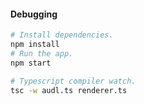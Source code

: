 #### Debugging

```bash
# Install dependencies.
npm install
# Run the app.
npm start

# Typescript compiler watch.
tsc -w audl.ts renderer.ts
```